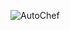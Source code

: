 ![AutoChef](https://github.com/auto-chef/.github/assets/53922235/f599024c-cbdb-403e-9743-1a115e529c44)
